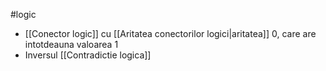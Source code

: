 #logic 

- [[Conector logic]] cu [[Aritatea conectorilor logici|aritatea]] 0, care are intotdeauna valoarea 1
- Inversul [[Contradictie logica]]